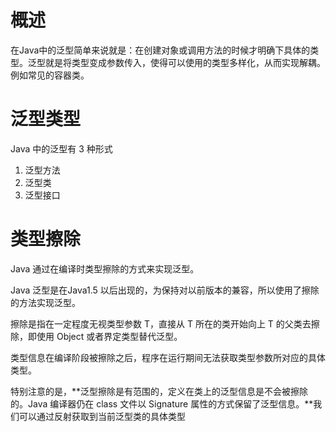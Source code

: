 # 概述
在Java中的泛型简单来说就是：在创建对象或调用方法的时候才明确下具体的类型。泛型就是将类型变成参数传入，使得可以使用的类型多样化，从而实现解耦。例如常见的容器类。

# 泛型类型
Java 中的泛型有 3 种形式
1. 泛型方法
2. 泛型类
3. 泛型接口

# 类型擦除
Java 通过在编译时类型擦除的方式来实现泛型。

Java 泛型是在Java1.5 以后出现的，为保持对以前版本的兼容，所以使用了擦除的方法实现泛型。

擦除是指在一定程度无视类型参数 T，直接从 T 所在的类开始向上 T 的父类去擦除，即使用 Object 或者界定类型替代泛型。

类型信息在编译阶段被擦除之后，程序在运行期间无法获取类型参数所对应的具体类型。

特别注意的是，**泛型擦除是有范围的，定义在类上的泛型信息是不会被擦除的。Java 编译器仍在 class 文件以 Signature 属性的方式保留了泛型信息。**我们可以通过反射获取到当前泛型类的具体类型



